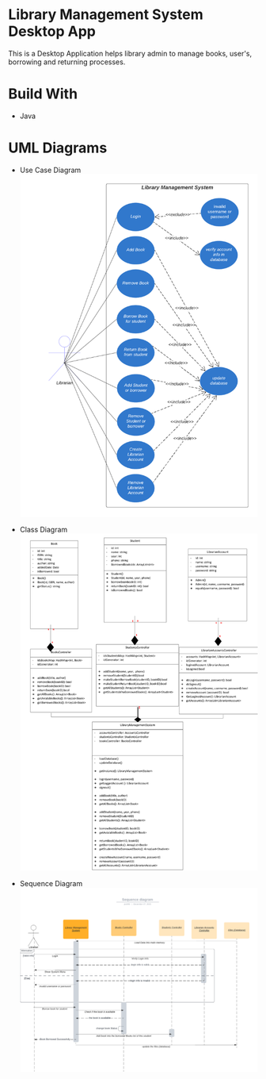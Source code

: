 # Library Management System Desktop App
This is a Desktop Application helps library admin to manage books, user's, borrowing and returning processes.


# Build With
- Java

# UML Diagrams
- Use Case Diagram
  ![UseCaseDiagram](UML/usecase-diagram.png)

- Class Diagram
![ClassDiagram](UML/class-diagram.png)

- Sequence Diagram
![SequenceDiagram](UML/sequence-diagram.png)
